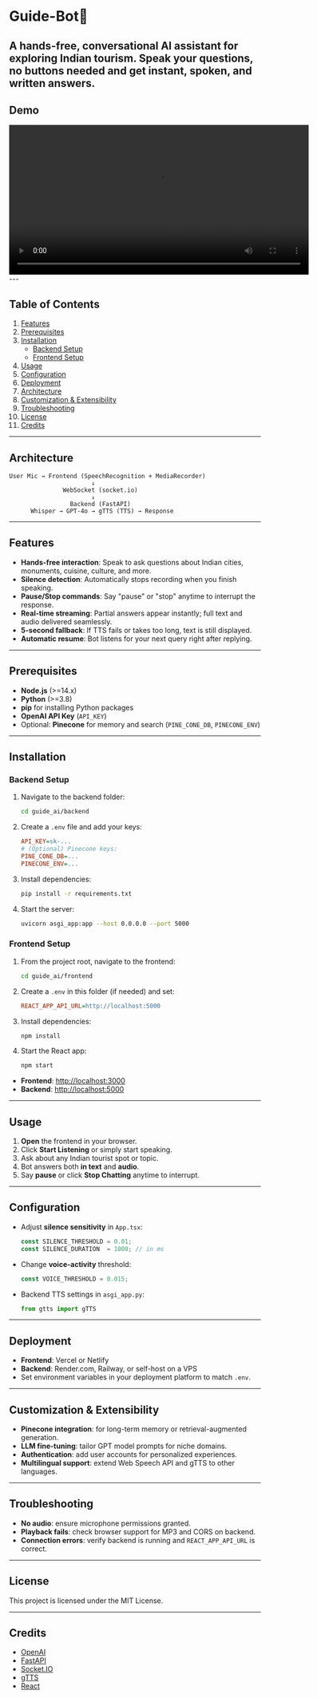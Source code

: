 # Guide-Bot🤖

A hands-free, conversational AI assistant for exploring Indian tourism. Speak your questions, no buttons needed and get instant, spoken, and written answers.
---
## Demo
<video src="assets\Guide-Bot.mp4" controls width="600">
  Your browser does not support the video tag.
</video>
---

## Table of Contents
1. [Features](#features)
2. [Prerequisites](#prerequisites)
3. [Installation](#installation)
   - [Backend Setup](#backend-setup)
   - [Frontend Setup](#frontend-setup)
4. [Usage](#usage)
5. [Configuration](#configuration)
6. [Deployment](#deployment)
7. [Architecture](#architecture)
8. [Customization & Extensibility](#customization--extensibility)
9. [Troubleshooting](#troubleshooting)
10. [License](#license)
11. [Credits](#credits)

---
## Architecture

```
User Mic → Frontend (SpeechRecognition + MediaRecorder)
                       ↓
               WebSocket (socket.io)
                       ↓
                 Backend (FastAPI)
      Whisper → GPT-4o → gTTS (TTS) → Response
```

---

## Features
- **Hands-free interaction**: Speak to ask questions about Indian cities, monuments, cuisine, culture, and more.
- **Silence detection**: Automatically stops recording when you finish speaking.
- **Pause/Stop commands**: Say "pause" or "stop" anytime to interrupt the response.
- **Real-time streaming**: Partial answers appear instantly; full text and audio delivered seamlessly.
- **5-second fallback**: If TTS fails or takes too long, text is still displayed.
- **Automatic resume**: Bot listens for your next query right after replying.

---

## Prerequisites
- **Node.js** (>=14.x)
- **Python** (>=3.8)
- **pip** for installing Python packages
- **OpenAI API Key** (`API_KEY`)
- Optional: **Pinecone** for memory and search (`PINE_CONE_DB`, `PINECONE_ENV`)

---

## Installation

### Backend Setup

1. Navigate to the backend folder:
   ```sh
   cd guide_ai/backend
   
2. Create a `.env` file and add your keys:

   ```ini
   API_KEY=sk-...
   # (Optional) Pinecone keys:
   PINE_CONE_DB=...
   PINECONE_ENV=...
   ```
3. Install dependencies:

   ```sh
   pip install -r requirements.txt
   ```
4. Start the server:

   ```sh
   uvicorn asgi_app:app --host 0.0.0.0 --port 5000
   ```

### Frontend Setup

1. From the project root, navigate to the frontend:

   ```sh
   cd guide_ai/frontend
   ```
2. Create a `.env` in this folder (if needed) and set:

   ```ini
   REACT_APP_API_URL=http://localhost:5000
   ```
3. Install dependencies:

   ```sh
   npm install
   ```
4. Start the React app:

   ```sh
   npm start
   ```

* **Frontend**: [http://localhost:3000](http://localhost:3000)
* **Backend**:  [http://localhost:5000](http://localhost:5000)

---

## Usage

1. **Open** the frontend in your browser.
2. Click **Start Listening** or simply start speaking.
3. Ask about any Indian tourist spot or topic.
4. Bot answers both **in text** and **audio**.
5. Say **pause** or click **Stop Chatting** anytime to interrupt.

---

## Configuration

* Adjust **silence sensitivity** in `App.tsx`:

  ```ts
  const SILENCE_THRESHOLD = 0.01;
  const SILENCE_DURATION  = 1000; // in ms
  ```
* Change **voice-activity** threshold:

  ```ts
  const VOICE_THRESHOLD = 0.015;
  ```
* Backend TTS settings in `asgi_app.py`:

  ```python
  from gtts import gTTS
  ```

---

## Deployment

* **Frontend**: Vercel or Netlify
* **Backend**: Render.com, Railway, or self-host on a VPS
* Set environment variables in your deployment platform to match `.env`.

---

## Customization & Extensibility

* **Pinecone integration**: for long-term memory or retrieval-augmented generation.
* **LLM fine-tuning**: tailor GPT model prompts for niche domains.
* **Authentication**: add user accounts for personalized experiences.
* **Multilingual support**: extend Web Speech API and gTTS to other languages.

---

## Troubleshooting

* **No audio**: ensure microphone permissions granted.
* **Playback fails**: check browser support for MP3 and CORS on backend.
* **Connection errors**: verify backend is running and `REACT_APP_API_URL` is correct.

---

## License

This project is licensed under the MIT License.

---

## Credits

* [OpenAI](https://openai.com)
* [FastAPI](https://fastapi.tiangolo.com)
* [Socket.IO](https://socket.io)
* [gTTS](https://pypi.org/project/gTTS)
* [React](https://react.dev)

```
```
